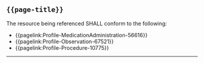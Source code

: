 ## <code>{{page-title}}</code>

The resource being referenced SHALL conform to the following:

- {{pagelink:Profile-MedicationAdministration-56616}}
- {{pagelink:Profile-Observation-67521}}
- {{pagelink:Profile-Procedure-10775}}

---
